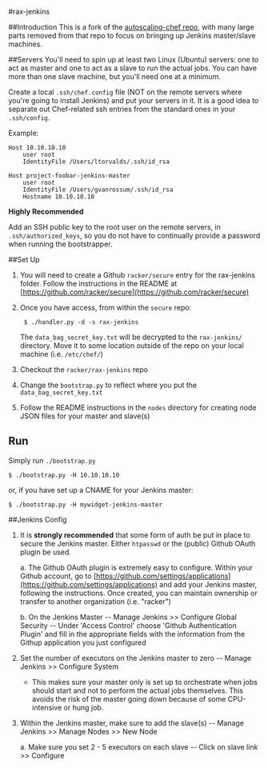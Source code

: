 #rax-jenkins

##Introduction
This is a fork of the [autoscaling-chef repo](https://github.com/rackerlabs/autoscaling-chef), with many large parts removed from that repo to focus on bringing up Jenkins master/slave machines.

##Servers
You'll need to spin up at least two Linux (Ubuntu) servers: one to act as master and one to act as a slave to run the actual jobs.  You can have more than one slave machine, but you'll need one at a minimum.

Create a local `.ssh/chef.config` file (NOT on the remote servers where you're going to install Jenkins) and put your servers in it.  It is a good idea to separate out Chef-related ssh entries from the standard ones in your `.ssh/config`.

Example:

	Host 10.10.10.10
		user root
		IdentityFile /Users/ltorvalds/.ssh/id_rsa
		
	Host project-foobar-jenkins-master
		user root
		IdentityFile /Users/gvanrossum/.ssh/id_rsa
		Hostname 10.10.10.10

**Highly Recommended**

Add an SSH public key to the root user on the remote servers, in `.ssh/authorized_keys`, so you do not have to continually provide a password when running the bootstrapper.

##Set Up
1. You will need to create a Github `racker/secure` entry for the rax-jenkins folder.  Follow the instructions in the README at [https://github.com/racker/secure](https://github.com/racker/secure)

2. Once you have access, from within the `secure` repo:

		$ ./handler.py -d -s rax-jenkins
		
	The `data_bag_secret_key.txt` will be decrypted to the `rax-jenkins/` directory.  Move it to some location outside of the repo on your local machine (i.e. `/etc/chef/`)

3. Checkout the `racker/rax-jenkins` repo

4. Change the `bootstrap.py` to reflect where you put the `data_bag_secret_key.txt`

5. Follow the README instructions in the `nodes` directory for creating node JSON files for your master and slave(s)

## Run
Simply run `./bootstrap.py`

	$ ./bootstrap.py -H 10.10.10.10
	
or, if you have set up a CNAME for your Jenkins master:
	
	$ ./bootstrap.py -H mywidget-jenkins-master
	

##Jenkins Config

1. It is **strongly recommended** that some form of auth be put in place to secure the Jenkins master.  Either `htpasswd` or the (public) Github OAuth plugin be used.
	
	a. The Github OAuth plugin is extremely easy to configure.  Within your Github account, go to [https://github.com/settings/applications](https://github.com/settings/applications) and add your Jenkins master, following the instructions.  Once created, you can maintain ownership or transfer to another organization (i.e. "racker")
	
	b. On the Jenkins Master -- Manage Jenkins >> Configure Global Security -- Under 'Access Control' choose 'Github Authentication Plugin' and fill in the appropriate fields with the information from the Githup application you just configured
	
2. Set the number of executors on the Jenkins master to zero -- Manage Jenkins >> Configure System
 
    * This makes sure your master only is set up to orchestrate when jobs should start and not to perform the actual jobs themselves.  This avoids the risk of the master going down because of some CPU-intensive or hung job.   
	
3. Within the Jenkins master, make sure to add the slave(s) -- Manage Jenkins >> Manage Nodes >> New Node
	
	a.  Make sure you set 2 - 5 executors on each slave -- Click on slave link >> Configure









